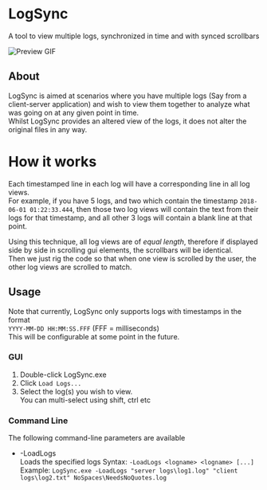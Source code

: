 # LogSync
A tool to view multiple logs, synchronized in time and with synced scrollbars

![Preview GIF](https://i.imgur.com/Dv7KQgy.gif)  

## About
LogSync is aimed at scenarios where you have multiple logs (Say from a client-server application) and wish to view them together 
to analyze what was going on at any given point in time.  
Whilst LogSync provides an altered view of the logs, it does not alter the original files in any way.

# How it works
Each timestamped line in each log will have a corresponding line in all log views.  
For example, if you have 5 logs, and two which contain the timestamp `2018-06-01 01:22:33.444`, 
then those two log views will contain the text from their logs for that timestamp, and all other 3 logs will contain a blank line at that point.  

Using this technique, all log views are of *equal length*, therefore if displayed side by side in scrolling gui elements, the scrollbars will be identical.  
Then we just rig the code so that when one view is scrolled by the user, the other log views are scrolled to match. 

## Usage
Note that currently, LogSync only supports logs with timestamps in the format  
`YYYY-MM-DD HH:MM:SS.FFF` (FFF = milliseconds)  
This will be configurable at some point in the future.

### GUI
1. Double-click LogSync.exe
2. Click `Load Logs...`
3. Select the log(s) you wish to view.  
You can multi-select using shift, ctrl etc

### Command Line
The following command-line parameters are available
* -LoadLogs  
Loads the specified logs
Syntax: `-LoadLogs <logname> <logname> [...]`  
Example: `LogSync.exe -LoadLogs "server logs\log1.log" "client logs\log2.txt" NoSpaces\NeedsNoQuotes.log`
